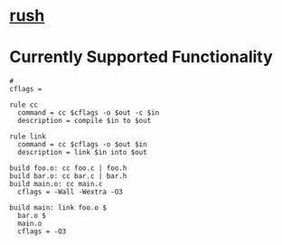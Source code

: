 # [rush](https://github.com/rakivo/rush/tree/master)

# Currently Supported Functionality
```ninja
# 
cflags =

rule cc
  command = cc $cflags -o $out -c $in
  description = compile $in to $out

rule link
  command = cc $cflags -o $out $in
  description = link $in into $out

build foo.o: cc foo.c | foo.h
build bar.o: cc bar.c | bar.h
build main.o: cc main.c
  cflags = -Wall -Wextra -O3

build main: link foo.o $
  bar.o $
  main.o
  cflags = -O3
```
